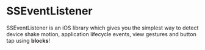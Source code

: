 # SSEventListener

SSEventListener is an iOS library which gives you the simplest way to detect device shake motion, application lifecycle events, view gestures and button tap using **blocks**!
